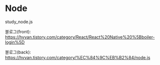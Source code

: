 # Node
study_node.js

블로그(front): https://hvvan.tistory.com/category/React/React%20Native%20%5Bboiler-login%5D

블로그(back): https://hvvan.tistory.com/category/%EC%84%9C%EB%B2%84/node.js
